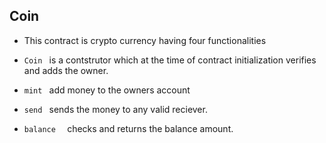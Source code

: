 Coin
-------
- This contract is crypto currency having four functionalities

- `Coin ` is a contstrutor which at the time of contract initialization verifies and adds the owner.
- `mint ` add money to the owners account
- `send ` sends the money to any valid reciever.
- `balance  ` checks and returns the balance amount.
